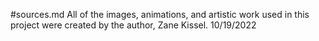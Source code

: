 #sources.md
All of the images, animations, and artistic work used in this project were created by the author, Zane Kissel.
10/19/2022
